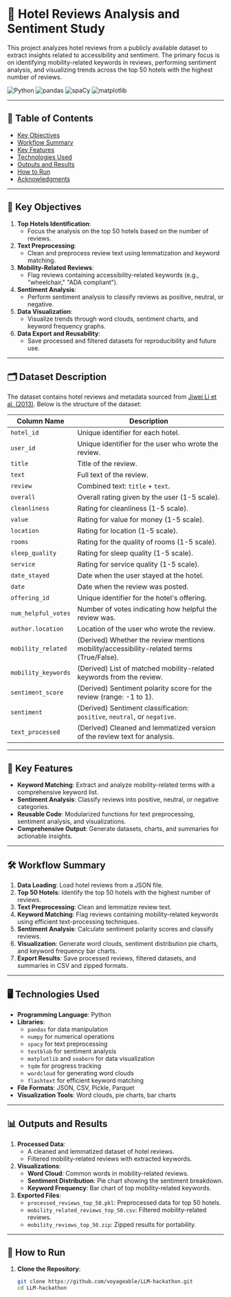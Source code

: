 # 🏨 Hotel Reviews Analysis and Sentiment Study

This project analyzes hotel reviews from a publicly available dataset to extract insights related to accessibility and sentiment. The primary focus is on identifying mobility-related keywords in reviews, performing sentiment analysis, and visualizing trends across the top 50 hotels with the highest number of reviews.

![Python](https://img.shields.io/badge/Python-3.10-blue)
![pandas](https://img.shields.io/badge/pandas-1.5.0-green)
![spaCy](https://img.shields.io/badge/spaCy-3.5.0-orange)
![matplotlib](https://img.shields.io/badge/matplotlib-3.6.0-red)

---

## 📑 Table of Contents
- [Key Objectives](#key-objectives)
- [Workflow Summary](#workflow-summary)
- [Key Features](#key-features)
- [Technologies Used](#technologies-used)
- [Outputs and Results](#outputs-and-results)
- [How to Run](#how-to-run)
- [Acknowledgments](#acknowledgments)

---

## 🎯 Key Objectives
1. **Top Hotels Identification**:
   - Focus the analysis on the top 50 hotels based on the number of reviews.
2. **Text Preprocessing**:
   - Clean and preprocess review text using lemmatization and keyword matching.
3. **Mobility-Related Reviews**:
   - Flag reviews containing accessibility-related keywords (e.g., "wheelchair," "ADA compliant").
4. **Sentiment Analysis**:
   - Perform sentiment analysis to classify reviews as positive, neutral, or negative.
5. **Data Visualization**:
   - Visualize trends through word clouds, sentiment charts, and keyword frequency graphs.
6. **Data Export and Reusability**:
   - Save processed and filtered datasets for reproducibility and future use.

---


## 🗂️ Dataset Description

The dataset contains hotel reviews and metadata sourced from [Jiwei Li et al. (2013)](http://www.cs.cmu.edu/~jiweil/html/hotel-review.html). Below is the structure of the dataset:

| Column Name           | Description                                                                                  |
|-----------------------|----------------------------------------------------------------------------------------------|
| `hotel_id`            | Unique identifier for each hotel.                                                           |
| `user_id`             | Unique identifier for the user who wrote the review.                                        |
| `title`               | Title of the review.                                                                        |
| `text`                | Full text of the review.                                                                    |
| `review`              | Combined text: `title` + `text`.                                                            |
| `overall`             | Overall rating given by the user (1-5 scale).                                               |
| `cleanliness`         | Rating for cleanliness (1-5 scale).                                                         |
| `value`               | Rating for value for money (1-5 scale).                                                     |
| `location`            | Rating for location (1-5 scale).                                                            |
| `rooms`               | Rating for the quality of rooms (1-5 scale).                                                |
| `sleep_quality`       | Rating for sleep quality (1-5 scale).                                                       |
| `service`             | Rating for service quality (1-5 scale).                                                     |
| `date_stayed`         | Date when the user stayed at the hotel.                                                     |
| `date`                | Date when the review was posted.                                                            |
| `offering_id`         | Unique identifier for the hotel's offering.                                                 |
| `num_helpful_votes`   | Number of votes indicating how helpful the review was.                                       |
| `author.location`     | Location of the user who wrote the review.                                                  |
| `mobility_related`    | (Derived) Whether the review mentions mobility/accessibility-related terms (True/False).     |
| `mobility_keywords`   | (Derived) List of matched mobility-related keywords from the review.                        |
| `sentiment_score`     | (Derived) Sentiment polarity score for the review (range: -1 to 1).                          |
| `sentiment`           | (Derived) Sentiment classification: `positive`, `neutral`, or `negative`.                   |
| `text_processed`      | (Derived) Cleaned and lemmatized version of the review text for analysis.                    |

---

## 🌟 Key Features
- **Keyword Matching**: Extract and analyze mobility-related terms with a comprehensive keyword list.
- **Sentiment Analysis**: Classify reviews into positive, neutral, or negative categories.
- **Reusable Code**: Modularized functions for text preprocessing, sentiment analysis, and visualizations.
- **Comprehensive Output**: Generate datasets, charts, and summaries for actionable insights.

---

## 🛠️ Workflow Summary
1. **Data Loading**: Load hotel reviews from a JSON file.
2. **Top 50 Hotels**: Identify the top 50 hotels with the highest number of reviews.
3. **Text Preprocessing**: Clean and lemmatize review text.
4. **Keyword Matching**: Flag reviews containing mobility-related keywords using efficient text-processing techniques.
5. **Sentiment Analysis**: Calculate sentiment polarity scores and classify reviews.
6. **Visualization**: Generate word clouds, sentiment distribution pie charts, and keyword frequency bar charts.
7. **Export Results**: Save processed reviews, filtered datasets, and summaries in CSV and zipped formats.

---

## 🖥️ Technologies Used
- **Programming Language**: Python
- **Libraries**:
  - `pandas` for data manipulation
  - `numpy` for numerical operations
  - `spacy` for text preprocessing
  - `textblob` for sentiment analysis
  - `matplotlib` and `seaborn` for data visualization
  - `tqdm` for progress tracking
  - `wordcloud` for generating word clouds
  - `flashtext` for efficient keyword matching
- **File Formats**: JSON, CSV, Pickle, Parquet
- **Visualization Tools**: Word clouds, pie charts, bar charts

---

## 📊 Outputs and Results
1. **Processed Data**:
   - A cleaned and lemmatized dataset of hotel reviews.
   - Filtered mobility-related reviews with extracted keywords.
2. **Visualizations**:
   - **Word Cloud**: Common words in mobility-related reviews.
   - **Sentiment Distribution**: Pie chart showing the sentiment breakdown.
   - **Keyword Frequency**: Bar chart of top mobility-related keywords.
3. **Exported Files**:
   - `processed_reviews_top_50.pkl`: Preprocessed data for top 50 hotels.
   - `mobility_related_reviews_top_50.csv`: Filtered mobility-related reviews.
   - `mobility_reviews_top_50.zip`: Zipped results for portability.

---

## 🚀 How to Run

1. **Clone the Repository**:
   ```bash
   git clone https://github.com/voyageable/LLM-hackathon.git
   cd LLM-hackathon

